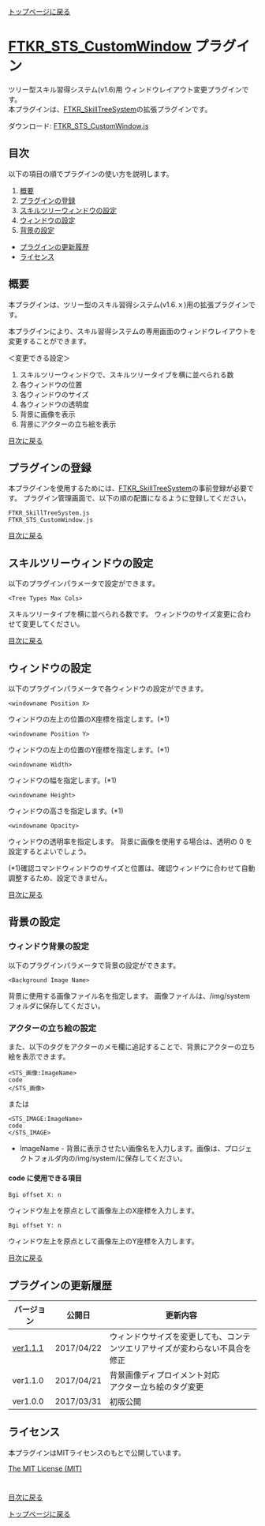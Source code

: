 [トップページに戻る](README.ja.md)

# [FTKR_STS_CustomWindow](FTKR_STS_CustomWindow.js) プラグイン

ツリー型スキル習得システム(v1.6)用 ウィンドウレイアウト変更プラグインです。<br>
本プラグインは、[FTKR_SkillTreeSystem](FTKR_SkillTreeSystem.ja.md)の拡張プラグインです。

ダウンロード: [FTKR_STS_CustomWindow.js](https://raw.githubusercontent.com/futokoro/RPGMaker/master/FTKR_STS_CustomWindow.js)

## 目次

以下の項目の順でプラグインの使い方を説明します。
1. [概要](#概要)
1. [プラグインの登録](#プラグインの登録)
1. [スキルツリーウィンドウの設定](#スキルツリーウィンドウの設定)
1. [ウィンドウの設定](#ウィンドウの設定)
1. [背景の設定](#背景の設定)
* [プラグインの更新履歴](#プラグインの更新履歴)
* [ライセンス](#ライセンス)

## 概要

本プラグインは、ツリー型のスキル習得システム(v1.6.ｘ)用の拡張プラグインです。

本プラグインにより、スキル習得システムの専用画面のウィンドウレイアウトを変更することができます。

＜変更できる設定＞
 1. スキルツリーウィンドウで、スキルツリータイプを横に並べられる数
 1. 各ウィンドウの位置
 2. 各ウィンドウのサイズ
 3. 各ウィンドウの透明度
 4. 背景に画像を表示
 5. 背景にアクターの立ち絵を表示

[目次に戻る](#目次)

## プラグインの登録

本プラグインを使用するためには、[FTKR_SkillTreeSystem](FTKR_SkillTreeSystem.js)の事前登録が必要です。
プラグイン管理画面で、以下の順の配置になるように登録してください。
```
FTKR_SkillTreeSystem.js
FTKR_STS_CustomWindow.js
```

[目次に戻る](#目次)

## スキルツリーウィンドウの設定

以下のプラグインパラメータで設定ができます。

`<Tree Types Max Cols>`

スキルツリータイプを横に並べられる数です。
ウィンドウのサイズ変更に合わせて変更してください。

[目次に戻る](#目次)

## ウィンドウの設定

以下のプラグインパラメータで各ウィンドウの設定ができます。

`<windowname Position X>`

ウィンドウの左上の位置のX座標を指定します。(*1)

`<windowname Position Y>`

ウィンドウの左上の位置のY座標を指定します。(*1)

`<windowname Width>`

ウィンドウの幅を指定します。(*1)

`<windowname Height>`

ウィンドウの高さを指定します。(*1)

`<windowname Opacity>`

ウィンドウの透明率を指定します。
背景に画像を使用する場合は、透明の 0 を設定するとよいでしょう。

(*1)確認コマンドウィンドウのサイズと位置は、確認ウィンドウに合わせて自動調整するため、設定できません。

[目次に戻る](#目次)

## 背景の設定

### ウィンドウ背景の設定
以下のプラグインパラメータで背景の設定ができます。

`<Background Image Name>`

背景に使用する画像ファイル名を指定します。
画像ファイルは、/img/systemフォルダに保存してください。

### アクターの立ち絵の設定
また、以下のタグをアクターのメモ欄に追記することで、背景にアクターの立ち絵を表示できます。

```
<STS_画像:ImageName>
code
</STS_画像>
```
または
```
<STS_IMAGE:ImageName>
code
</STS_IMAGE>
```
* ImageName - 背景に表示させたい画像名を入力します。画像は、プロジェクトフォルダ内の/img/system/に保存してください。

#### code に使用できる項目
```
Bgi offset X: n
```
ウィンドウ左上を原点として画像左上のX座標を入力します。
```
Bgi offset Y: n
```
ウィンドウ左上を原点として画像左上のY座標を入力します。

[目次に戻る](#目次)

## プラグインの更新履歴

| バージョン | 公開日 | 更新内容 |
| --- | --- | --- |
| [ver1.1.1](FTKR_STS_CustomWindow.js) | 2017/04/22 | ウィンドウサイズを変更しても、コンテンツエリアサイズが変わらない不具合を修正 |
| ver1.1.0 | 2017/04/21 | 背景画像ディプロイメント対応<br>アクター立ち絵のタグ変更 |
| ver1.0.0 | 2017/03/31 | 初版公開 |

## ライセンス

本プラグインはMITライセンスのもとで公開しています。

[The MIT License (MIT)](https://opensource.org/licenses/mit-license.php)

#
[目次に戻る](#目次)

[トップページに戻る](README.ja.md)